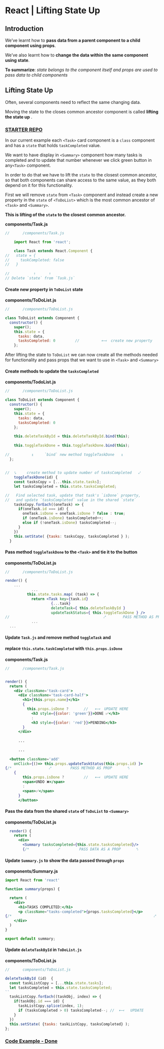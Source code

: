 # React | Lifting State Up



## Introduction

We’ve learnt how to **pass data from a parent component to a child component using props**. 

We’ve also learnt how to **change the data within the same component using state**. 

**To summarize**: *state belongs to the component itself and props are used to pass data to child components*







## Lifting State Up



Often, several components need to reflect the same changing data.  

Moving the state to the closes common ancestor component is called **lifting the state up** . 





### [STARTER REPO](<https://github.com/ross-u/React---Lifting-State-Starter-Repo-.git>)





In our current example each `<Task>` card component is a `class` component and has a `state` that holds `taskCompleted` value.





We want to have display in `<Summary>` component how many tasks is completed and to update that number whenever we click green button in any`<Task>` component.

In order to do that we have to lift the `state` to the closest common ancestor, so that both components can share access to the same value, as they both depend on it for this functionality.







First we will remove `state` from `<Task>` component and instead create a new property in the `state` of  `<ToDoList>` which is the most common ancestor of `<Task>` and `<Summary>`.

 **This is lifting of the `state` to the closest common ancestor.**





**components/Task.js**

```js
//		/components/Task.js

	import React from 'react';

	class Task extends React.Component {
//   state = {
//     taskCompleted: false
//   }
  
//			 ⇡  	⇡ 						
// Delete `state` from `Task.js`
```





#### Create new property in `ToDoList` state



**components/ToDoList.js**

```js
//		/components/ToDoList.js

class ToDoList extends Component {
  constructor() {
    super();
    this.state = {
      tasks: data,
      tasksCompleted: 0			//			⟻  create new property
    };
```





After lifting the state to `ToDoList` we can now create all the methods needed for functionality and pass props that we want to use in `<Task>` and `<Summary>` 





#### Create methods to update the `tasksCompleted`



**components/TodoList.js**

```js
//		/components/ToDoList.js

class ToDoList extends Component {
  constructor() {
    super();
    this.state = {
      tasks: data,
      tasksCompleted: 0
    };
    
    this.deleteTaskById = this.deleteTaskById.bind(this);   
    
    this.toggleTaskDone = this.toggleTaskDone.bind(this);
    
//			↥	  `bind` new method toggleTaskDone   ↥
  };
  
  
//	⤥	  create method to update number of tasksCompleted   ⤦
    toggleTaskDone(id) {
    const tasksCopy = [...this.state.tasks];
    let tasksCompleted = this.state.tasksCompleted;

//	 Find selected task, update that task's `isDone` property,
//	 and update `tasksCompleted` value in the shared `state`
    tasksCopy.forEach((oneTask) => {
      if(oneTask.id === id) {
        oneTask.isDone = oneTask.isDone ? false : true;
        if (oneTask.isDone) tasksCompleted++;
        else if (!oneTask.isDone) tasksCompleted--;        
      }
    })
    this.setState( {tasks: tasksCopy, tasksCompleted } );
  }
```





#### Pass method `toggleTaskDone` to the `<Task>` and tie it to the button



**components/ToDoList.js**

```jsx
//		/components/ToDoList.js

render() {
	...
			...
          this.state.tasks.map( (task) => {
            return <Task key={task.id} 
                     {...task}
                     deleteTask={ this.deleteTaskById }
                     updateTaskStatus={ this.toggleTaskDone } />
// 										 	 ⤤ 		  PASS METHOD AS PROP 		⤣
			...
  ...
```







#### Update `Task.js` and remove method `toggleTask` and 

#### replace `this.state.taskCompleted` with `this.props.isDone`





**components/Task.js**

```jsx
//		/components/Task.js


render() {
  return (
    <div className='task-card'>
      <div className='task-card-half'>
        <h1>{this.props.name}</h1>
        {
          this.props.isDone ?		// 	 ⟻	UPDATE HERE
            <h3 style={{color: 'green'}}>DONE ✅</h3>
            :
            <h3 style={{color: 'red'}}>PENDING</h3>
        }
      </div>
      
      ...
      
      ...
      
  <button className='add' 
    onClick={()=> this.props.updateTaskStatus(this.props.id) }>
{/*				    ⤤ 		  PASS METHOD AS PROP 		⤣								*/}
    {
        this.props.isDone ?			// 	 ⟻	UPDATE HERE
        <span>UNDO ❌</span>
        :
        <span>✅</span>
      }
      </button>
```







#### Pass the data from the shared `state` of `ToDoList` to `<Summary>`



**components/ToDoList.js**

```jsx
  render() {
    return (
      <div>
        <Summary tasksCompleted={this.state.tasksCompleted}/>
        {/*				⤤ 		  PASS DATA AS A PROP 		⤣			*/}
```









#### Update `Summary.js` to show the data passed through `props`



**components/Summary.js**

```jsx
import React from 'react'

function summary(props) {

  return (
    <div>
      <h1>TASKS COMPLETED:</h1>
      <p className="tasks-completed">{props.tasksCompleted}</p>
{/*						  			  								⤤  	  HERE    	⤣	     */}
    </div>
  )
}

export default summary;

```









#### Update `deleteTaskById` in `ToDoList.js`



**components/ToDoList.js**

```jsx
//		components/ToDoList.js

deleteTaskById (id)  {
  const taskListCopy = [...this.state.tasks];
  let tasksCompleted = this.state.tasksCompleted;
``
  taskListCopy.forEach((taskObj, index) => {
    if(taskObj.id === id) {
      taskListCopy.splice(index, 1);
      if (tasksCompleted > 0) tasksCompleted--;	// 	⟻	UPDATE
    }
  })
  this.setState( {tasks: taskListCopy, tasksCompleted} );
};
```







### [Code Example - Done](<https://github.com/ross-u/React---Lifting-State-Done->)